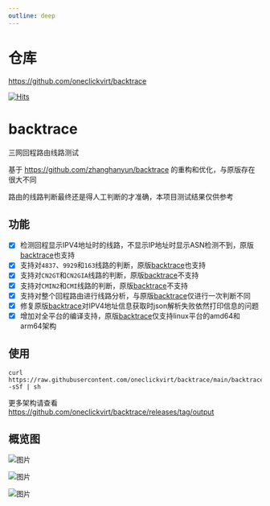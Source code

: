 ```yaml
---
outline: deep
---
```


# 仓库

https://github.com/oneclickvirt/backtrace

[![Hits](https://hits.spiritlhl.net/backtrace.svg?action=hit&title=Hits&title_bg=%23555555&count_bg=%230eecf8&edge_flat=false)](https://hits.spiritlhl.net)

# backtrace

三网回程路由线路测试

基于 https://github.com/zhanghanyun/backtrace 的重构和优化，与原版存在很大不同

路由的线路判断最终还是得人工判断的才准确，本项目测试结果仅供参考

## 功能

- [x] 检测回程显示IPV4地址时的线路，不显示IP地址时显示ASN检测不到，原版[backtrace](https://github.com/zhanghanyun/backtrace)也支持
- [x] 支持对```4837```、```9929```和```163```线路的判断，原版[backtrace](https://github.com/zhanghanyun/backtrace)也支持
- [x] 支持对```CN2GT```和```CN2GIA```线路的判断，原版[backtrace](https://github.com/zhanghanyun/backtrace)不支持
- [x] 支持对```CMIN2```和```CMI```线路的判断，原版[backtrace](https://github.com/zhanghanyun/backtrace)不支持
- [x] 支持对整个回程路由进行线路分析，与原版[backtrace](https://github.com/zhanghanyun/backtrace)仅进行一次判断不同
- [x] 修复原版[backtrace](https://github.com/zhanghanyun/backtrace)对IPV4地址信息获取时json解析失败依然打印信息的问题
- [x] 增加对全平台的编译支持，原版[backtrace](https://github.com/zhanghanyun/backtrace)仅支持linux平台的amd64和arm64架构

## 使用

```shell
curl https://raw.githubusercontent.com/oneclickvirt/backtrace/main/backtrace_install.sh -sSf | sh
```

更多架构请查看 https://github.com/oneclickvirt/backtrace/releases/tag/output

## 概览图

![图片](https://github.com/oneclickvirt/backtrace/assets/103393591/4688f99f-0f02-486f-8ffc-78d30f2c2f95)

![图片](https://github.com/oneclickvirt/backtrace/assets/103393591/2812a47d-4e6b-4091-9bb9-596af6c3c8bc)

![图片](https://github.com/oneclickvirt/backtrace/assets/103393591/2e5cc625-e0da-41ff-85ff-9d21c01114a3)
